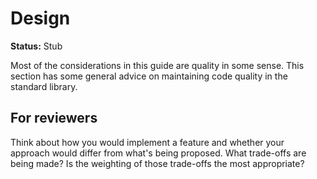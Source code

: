 # Design

**Status:** Stub

Most of the considerations in this guide are quality in some sense. This section has some general advice on maintaining code quality in the standard library.

## For reviewers

Think about how you would implement a feature and whether your approach would differ from what's being proposed. What trade-offs are being made? Is the weighting of those trade-offs the most appropriate? 
